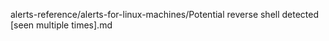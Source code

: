 alerts-reference/alerts-for-linux-machines/Potential reverse shell detected [seen multiple times].md